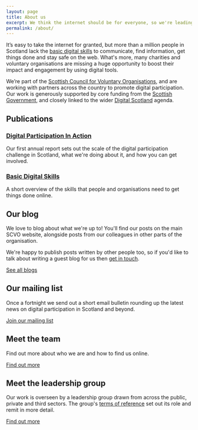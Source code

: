 ```yaml
---
layout: page
title: About us
excerpt: We think the internet should be for everyone, so we're leading an ambitious programme to promote digital participation and basic digital skills.
permalink: /about/
---
```


It’s easy to take the internet for granted, but more than a million people in Scotland lack the [basic digital skills](/basic-digital-skills/) to communicate, find information, get things done and stay safe on the web. What's more, many charities and voluntary organisations are missing a huge opportunity to boost their impact and engagement by using digital tools.

We’re part of the [Scottish Council for Voluntary Organisations](http://www.scvo.org.uk), and are working with partners across the country to promote digital participation. Our work is generously supported by core funding from the [Scottish Government](http://www.gov.scot), and closely linked to the wider [Digital Scotland](http://www.digitalscotland.org/) agenda.


## Publications

### [Digital Participation In Action](/about/annual-report-2015/)
Our first annual report sets out the scale of the digital participation challenge in Scotland, what we're doing about it, and how you can get involved.

### [Basic Digital Skills](/about/basic-digital-skills/)
A short overview of the skills that people and organisations need to get things done online.




## Our blog

We love to blog about what we're up to! You'll find our posts on the main SCVO website, alongside posts from our colleagues in other parts of the organisation.

We're happy to publish posts written by other people too, so if you'd like to talk about writing a guest blog for us then [get in touch](/contact/).

<a href="http://www.scvo.org.uk/blog" class="btn btn-primary btn-lg">See all blogs</a>



## Our mailing list

Once a fortnight we send out a short email bulletin rounding up the latest news on digital participation in Scotland and beyond.

<a href="/about/subscribe/" class="btn btn-primary btn-lg">Join our mailing list</a>



## Meet the team

Find out more about who we are and how to find us online.

<a href="/about/team/" class="btn btn-primary btn-lg">Find out more</a>



## Meet the leadership group

Our work is overseen by a leadership group drawn from across the public, private and third sectors. The group's [terms of reference](/about/board-tor/) set out its role and remit in more detail.

<a href="/about/board/" class="btn btn-primary btn-lg">Find out more</a>